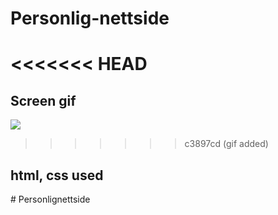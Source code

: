 # Personlig-nettside

<<<<<<< HEAD
=======

<h2> Screen gif</h2>

![](gif.gif)
>>>>>>> c3897cd (gif added)

<h2> html, css used</h2>
# Personlignettside

